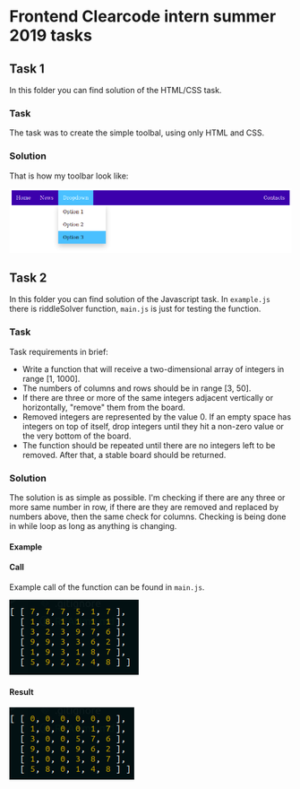 # Frontend Clearcode intern summer 2019 tasks

## Task 1

In this folder you can find solution of the HTML/CSS task. 

### Task

The task was to create the simple toolbal, using only HTML and CSS.

### Solution

That is how my toolbar look like:

![toolbar](./assets/toolbar.png)

## Task 2

In this folder you can find solution of the Javascript task. In `example.js` there is riddleSolver function, `main.js` is just for testing the function. 

### Task

Task requirements in brief: 

- Write a function that will receive a two-dimensional array of integers in range
[1, 1000].
- The numbers of columns and rows should be in range [3, 50].
- If there are three or more of the same integers adjacent vertically or
horizontally, "remove" them from the board.
- Removed integers are represented by the value 0. If an empty space has
integers on top of itself, drop integers until they hit a non-zero value or the
very bottom of the board.
- The function should be repeated until there are no integers left to be removed. After that, a stable board should be returned.

### Solution

The solution is as simple as possible. I'm checking if there are any three or more same number in row, if there are they are removed and replaced by numbers above, then the same check for columns. Checking is being done in while loop as long as anything is changing.

#### Example

#### Call

Example call of the function can be found in `main.js`.

![before](./assets/before.png)

#### Result

![after](./assets/after.png)
